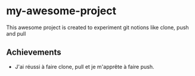 # my-awesome-project

This awesome project is created to experiment git notions like clone, push and pull


## Achievements

- J'ai réussi à faire clone, pull et je m'apprête à faire push.

